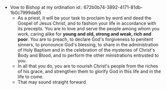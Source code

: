 - Vow to Bishop at my ordination
  id:: 672b0b74-3892-4171-81db-1b0c7999da85
	- As a priest, it will be your task to proclaim by word and deed
	  the Gospel of Jesus Christ, and to fashion your life in
	  accordance with its precepts. You are to love and serve the
	  people among whom you work, caring alike for **young and
	  old, strong and weak, rich and poor**. You are to preach, to
	  declare God's forgiveness to penitent sinners, to pronounce
	  God's blessing, to share in the administration of Holy
	  Baptism and in the celebration of the mysteries of Christ's
	  Body and Blood, and to perform the other ministrations
	  entrusted to you.
	- In all that you do, you are to nourish Christ's people from the
	  riches of his grace, and strengthen them to glorify God in this
	  life and in the life to come.
	- That may sound straight forward